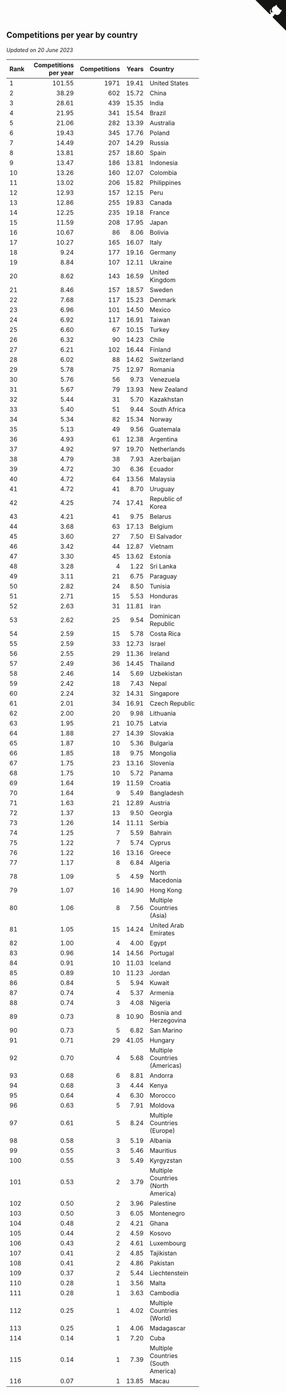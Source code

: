 ## Competitions per year by country

*Updated on 20 June 2023*

| Rank | Competitions per year | Competitions | Years | Country |
| :--- | ---: | ---: | ---: | :--- |
| 1 | 101.55 | 1971 | 19.41 | United States |
| 2 | 38.29 | 602 | 15.72 | China |
| 3 | 28.61 | 439 | 15.35 | India |
| 4 | 21.95 | 341 | 15.54 | Brazil |
| 5 | 21.06 | 282 | 13.39 | Australia |
| 6 | 19.43 | 345 | 17.76 | Poland |
| 7 | 14.49 | 207 | 14.29 | Russia |
| 8 | 13.81 | 257 | 18.60 | Spain |
| 9 | 13.47 | 186 | 13.81 | Indonesia |
| 10 | 13.26 | 160 | 12.07 | Colombia |
| 11 | 13.02 | 206 | 15.82 | Philippines |
| 12 | 12.93 | 157 | 12.15 | Peru |
| 13 | 12.86 | 255 | 19.83 | Canada |
| 14 | 12.25 | 235 | 19.18 | France |
| 15 | 11.59 | 208 | 17.95 | Japan |
| 16 | 10.67 | 86 | 8.06 | Bolivia |
| 17 | 10.27 | 165 | 16.07 | Italy |
| 18 | 9.24 | 177 | 19.16 | Germany |
| 19 | 8.84 | 107 | 12.11 | Ukraine |
| 20 | 8.62 | 143 | 16.59 | United Kingdom |
| 21 | 8.46 | 157 | 18.57 | Sweden |
| 22 | 7.68 | 117 | 15.23 | Denmark |
| 23 | 6.96 | 101 | 14.50 | Mexico |
| 24 | 6.92 | 117 | 16.91 | Taiwan |
| 25 | 6.60 | 67 | 10.15 | Turkey |
| 26 | 6.32 | 90 | 14.23 | Chile |
| 27 | 6.21 | 102 | 16.44 | Finland |
| 28 | 6.02 | 88 | 14.62 | Switzerland |
| 29 | 5.78 | 75 | 12.97 | Romania |
| 30 | 5.76 | 56 | 9.73 | Venezuela |
| 31 | 5.67 | 79 | 13.93 | New Zealand |
| 32 | 5.44 | 31 | 5.70 | Kazakhstan |
| 33 | 5.40 | 51 | 9.44 | South Africa |
| 34 | 5.34 | 82 | 15.34 | Norway |
| 35 | 5.13 | 49 | 9.56 | Guatemala |
| 36 | 4.93 | 61 | 12.38 | Argentina |
| 37 | 4.92 | 97 | 19.70 | Netherlands |
| 38 | 4.79 | 38 | 7.93 | Azerbaijan |
| 39 | 4.72 | 30 | 6.36 | Ecuador |
| 40 | 4.72 | 64 | 13.56 | Malaysia |
| 41 | 4.72 | 41 | 8.70 | Uruguay |
| 42 | 4.25 | 74 | 17.41 | Republic of Korea |
| 43 | 4.21 | 41 | 9.75 | Belarus |
| 44 | 3.68 | 63 | 17.13 | Belgium |
| 45 | 3.60 | 27 | 7.50 | El Salvador |
| 46 | 3.42 | 44 | 12.87 | Vietnam |
| 47 | 3.30 | 45 | 13.62 | Estonia |
| 48 | 3.28 | 4 | 1.22 | Sri Lanka |
| 49 | 3.11 | 21 | 6.75 | Paraguay |
| 50 | 2.82 | 24 | 8.50 | Tunisia |
| 51 | 2.71 | 15 | 5.53 | Honduras |
| 52 | 2.63 | 31 | 11.81 | Iran |
| 53 | 2.62 | 25 | 9.54 | Dominican Republic |
| 54 | 2.59 | 15 | 5.78 | Costa Rica |
| 55 | 2.59 | 33 | 12.73 | Israel |
| 56 | 2.55 | 29 | 11.36 | Ireland |
| 57 | 2.49 | 36 | 14.45 | Thailand |
| 58 | 2.46 | 14 | 5.69 | Uzbekistan |
| 59 | 2.42 | 18 | 7.43 | Nepal |
| 60 | 2.24 | 32 | 14.31 | Singapore |
| 61 | 2.01 | 34 | 16.91 | Czech Republic |
| 62 | 2.00 | 20 | 9.98 | Lithuania |
| 63 | 1.95 | 21 | 10.75 | Latvia |
| 64 | 1.88 | 27 | 14.39 | Slovakia |
| 65 | 1.87 | 10 | 5.36 | Bulgaria |
| 66 | 1.85 | 18 | 9.75 | Mongolia |
| 67 | 1.75 | 23 | 13.16 | Slovenia |
| 68 | 1.75 | 10 | 5.72 | Panama |
| 69 | 1.64 | 19 | 11.59 | Croatia |
| 70 | 1.64 | 9 | 5.49 | Bangladesh |
| 71 | 1.63 | 21 | 12.89 | Austria |
| 72 | 1.37 | 13 | 9.50 | Georgia |
| 73 | 1.26 | 14 | 11.11 | Serbia |
| 74 | 1.25 | 7 | 5.59 | Bahrain |
| 75 | 1.22 | 7 | 5.74 | Cyprus |
| 76 | 1.22 | 16 | 13.16 | Greece |
| 77 | 1.17 | 8 | 6.84 | Algeria |
| 78 | 1.09 | 5 | 4.59 | North Macedonia |
| 79 | 1.07 | 16 | 14.90 | Hong Kong |
| 80 | 1.06 | 8 | 7.56 | Multiple Countries (Asia) |
| 81 | 1.05 | 15 | 14.24 | United Arab Emirates |
| 82 | 1.00 | 4 | 4.00 | Egypt |
| 83 | 0.96 | 14 | 14.56 | Portugal |
| 84 | 0.91 | 10 | 11.03 | Iceland |
| 85 | 0.89 | 10 | 11.23 | Jordan |
| 86 | 0.84 | 5 | 5.94 | Kuwait |
| 87 | 0.74 | 4 | 5.37 | Armenia |
| 88 | 0.74 | 3 | 4.08 | Nigeria |
| 89 | 0.73 | 8 | 10.90 | Bosnia and Herzegovina |
| 90 | 0.73 | 5 | 6.82 | San Marino |
| 91 | 0.71 | 29 | 41.05 | Hungary |
| 92 | 0.70 | 4 | 5.68 | Multiple Countries (Americas) |
| 93 | 0.68 | 6 | 8.81 | Andorra |
| 94 | 0.68 | 3 | 4.44 | Kenya |
| 95 | 0.64 | 4 | 6.30 | Morocco |
| 96 | 0.63 | 5 | 7.91 | Moldova |
| 97 | 0.61 | 5 | 8.24 | Multiple Countries (Europe) |
| 98 | 0.58 | 3 | 5.19 | Albania |
| 99 | 0.55 | 3 | 5.46 | Mauritius |
| 100 | 0.55 | 3 | 5.49 | Kyrgyzstan |
| 101 | 0.53 | 2 | 3.79 | Multiple Countries (North America) |
| 102 | 0.50 | 2 | 3.96 | Palestine |
| 103 | 0.50 | 3 | 6.05 | Montenegro |
| 104 | 0.48 | 2 | 4.21 | Ghana |
| 105 | 0.44 | 2 | 4.59 | Kosovo |
| 106 | 0.43 | 2 | 4.61 | Luxembourg |
| 107 | 0.41 | 2 | 4.85 | Tajikistan |
| 108 | 0.41 | 2 | 4.86 | Pakistan |
| 109 | 0.37 | 2 | 5.44 | Liechtenstein |
| 110 | 0.28 | 1 | 3.56 | Malta |
| 111 | 0.28 | 1 | 3.63 | Cambodia |
| 112 | 0.25 | 1 | 4.02 | Multiple Countries (World) |
| 113 | 0.25 | 1 | 4.06 | Madagascar |
| 114 | 0.14 | 1 | 7.20 | Cuba |
| 115 | 0.14 | 1 | 7.39 | Multiple Countries (South America) |
| 116 | 0.07 | 1 | 13.85 | Macau |


<a href="https://github.com/JustinTimeCuber/wca_statistics" class="github-corner" aria-label="View source on Github"><svg width="80" height="80" viewBox="0 0 250 250" style="fill:#151513; color:#fff; position: absolute; top: 0; border: 0; right: 0;" aria-hidden="true"><path d="M0,0 L115,115 L130,115 L142,142 L250,250 L250,0 Z"></path><path d="M128.3,109.0 C113.8,99.7 119.0,89.6 119.0,89.6 C122.0,82.7 120.5,78.6 120.5,78.6 C119.2,72.0 123.4,76.3 123.4,76.3 C127.3,80.9 125.5,87.3 125.5,87.3 C122.9,97.6 130.6,101.9 134.4,103.2" fill="currentColor" style="transform-origin: 130px 106px;" class="octo-arm"></path><path d="M115.0,115.0 C114.9,115.1 118.7,116.5 119.8,115.4 L133.7,101.6 C136.9,99.2 139.9,98.4 142.2,98.6 C133.8,88.0 127.5,74.4 143.8,58.0 C148.5,53.4 154.0,51.2 159.7,51.0 C160.3,49.4 163.2,43.6 171.4,40.1 C171.4,40.1 176.1,42.5 178.8,56.2 C183.1,58.6 187.2,61.8 190.9,65.4 C194.5,69.0 197.7,73.2 200.1,77.6 C213.8,80.2 216.3,84.9 216.3,84.9 C212.7,93.1 206.9,96.0 205.4,96.6 C205.1,102.4 203.0,107.8 198.3,112.5 C181.9,128.9 168.3,122.5 157.7,114.1 C157.9,116.9 156.7,120.9 152.7,124.9 L141.0,136.5 C139.8,137.7 141.6,141.9 141.8,141.8 Z" fill="currentColor" class="octo-body"></path></svg></a><style>.github-corner:hover .octo-arm{animation:octocat-wave 560ms ease-in-out}@keyframes octocat-wave{0%,100%{transform:rotate(0)}20%,60%{transform:rotate(-25deg)}40%,80%{transform:rotate(10deg)}}@media (max-width:500px){.github-corner:hover .octo-arm{animation:none}.github-corner .octo-arm{animation:octocat-wave 560ms ease-in-out}}</style>
